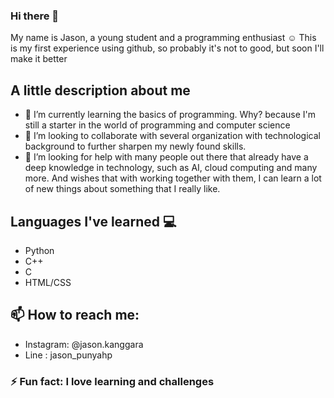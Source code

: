 ### Hi there 👋

My name is Jason, a young student and a programming enthusiast ☺️
This is my first experience using github, so probably it's not to good, but soon I'll make it better

## A little description about me
- 🌱 I’m currently learning the basics of programming. Why? because I'm still a starter in the world of programming and computer science
- 👯 I’m looking to collaborate with several organization with technological background to further sharpen my newly found skills.
- 🤔 I’m looking for help with many people out there that already have a deep knowledge in technology, such as AI, cloud computing and many more.
    And wishes that with working together with them, I can learn a lot of new things about something that I really like.

## Languages I've learned 💻

- Python
- C++
- C
- HTML/CSS

## 📫 How to reach me: 
- Instagram: @jason.kanggara
- Line     : jason_punyahp
                     
### ⚡ Fun fact: I love learning and challenges

